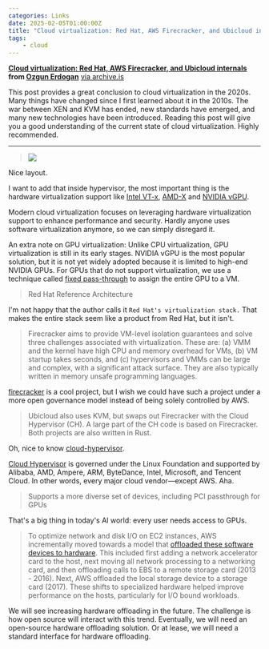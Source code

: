 ```yaml
---
categories: Links
date: 2025-02-05T01:00:00Z
title: "Cloud virtualization: Red Hat, AWS Firecracker, and Ubicloud internals"
tags:
    - cloud
---
```


**[Cloud virtualization: Red Hat, AWS Firecracker, and Ubicloud internals](https://www.ubicloud.com/blog/cloud-virtualization-red-hat-aws-firecracker-and-ubicloud-internals) from [Ozgun Erdogan](https://www.linkedin.com/in/ozgune/)** [via archive.is](https://archive.is/VHcEI)

This post provides a great conclusion to cloud virtualization in the 2020s. Many things have changed since I first learned about it in the 2010s. The war between XEN and KVM has ended, new standards have emerged, and many new technologies have been introduced. Reading this post will give you a good understanding of the current state of cloud virtualization. Highly recommended.

---

> ![](layout.jpg)

Nice layout.

I want to add that inside hypervisor, the most important thing is the hardware virtualization support like [Intel VT-x](https://www.thomas-krenn.com/en/wiki/Overview_of_the_Intel_VT_Virtualization_Features), [AMD-X](https://www.techtarget.com/searchitoperations/definition/AMD-V-AMD-virtualization) and [NVIDIA vGPU](https://www.boston.co.uk/blog/2024/04/22/an-introduction-to-nvidia-vgpu.aspx).

Modern cloud virtualization focuses on leveraging hardware virtualization support to enhance performance and security. Hardly anyone uses software virtualization anymore, so we can simply disregard it.

An extra note on GPU virtualization: Unlike CPU virtualization, GPU virtualization is still in its early stages. NVIDIA vGPU is the most popular solution, but it is not yet widely adopted because it is limited to high-end NVIDIA GPUs. For GPUs that do not support virtualization, we use a technique called [fixed pass-through](https://en.wikipedia.org/wiki/GPU_virtualization#Fixed_pass-through) to assign the entire GPU to a VM.

> Red Hat Reference Architecture

I'm not happy that the author calls it `Red Hat's virtualization stack.` That makes the entire stack seem like a product from Red Hat, but it isn't.

> Firecracker aims to provide VM-level isolation guarantees and solve three challenges associated with virtualization. These are: (a) VMM and the kernel have high CPU and memory overhead for VMs, (b) VM startup takes seconds, and (c) hypervisors and VMMs can be large and complex, with a significant attack surface. They are also typically written in memory unsafe programming languages.

[firecracker](https://github.com/firecracker-microvm/firecracker) is a cool project, but I wish we could have such a project under a more open governance model instead of being solely controlled by AWS.

> Ubicloud also uses KVM, but swaps out Firecracker with the Cloud Hypervisor (CH). A large part of the CH code is based on Firecracker. Both projects are also written in Rust.

Oh, nice to know [cloud-hypervisor](https://github.com/cloud-hypervisor/cloud-hypervisor).

[Cloud Hypervisor](https://www.cloudhypervisor.org/) is governed under the Linux Foundation and supported by Alibaba, AMD, Ampere, ARM, ByteDance, Intel, Microsoft, and Tencent Cloud. In other words, every major cloud vendor—except AWS. Aha.

> Supports a more diverse set of devices, including PCI passthrough for GPUs

That's a big thing in today's AI world: every user needs access to GPUs.

> To optimize network and disk I/O on EC2 instances, AWS incrementally moved towards a model that [offloaded these software devices to hardware](https://www.youtube.com/watch?v=LabltEXk0VQ). This included first adding a network accelerator card to the host, next moving all network processing to a networking card, and then offloading calls to EBS to a remote storage card (2013 - 2016). Next, AWS offloaded the local storage device to a storage card (2017). These shifts to specialized hardware helped improve performance on the hosts, particularly for I/O bound workloads.

We will see increasing hardware offloading in the future. The challenge is how open source will interact with this trend. Eventually, we will need an open-source hardware offloading solution. Or at lease, we will need a standard interface for hardware offloading.
